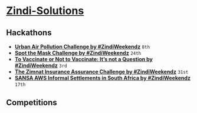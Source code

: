 # [Zindi-Solutions](https://zindi.africa/)

## Hackathons
* **[Urban Air Pollution Challenge by #ZindiWeekendz](https://zindi.africa/hackathons/urban-air-pollution-challenge)** `8th`
* **[Spot the Mask Challenge by #ZindiWeekendz](https://zindi.africa/hackathons/spot-the-mask-challenge)** `24th`
* **[To Vaccinate or Not to Vaccinate: It’s not a Question by #ZindiWeekendz](https://zindi.africa/hackathons/to-vaccinate-or-not-to-vaccinate-its-not-a-question/leaderboard)** `3rd`
* **[The Zimnat Insurance Assurance Challenge by #ZindiWeekendz](https://zindi.africa/hackathons/the-zimnat-insurance-assurance-challenge/leaderboard)** `31st`
* **[SANSA AWS Informal Settlements in South Africa by #ZindiWeekendz](https://zindi.africa/hackathons/sansa-informal-settlements-in-south-africa/leaderboard)** `17th`

## Competitions
